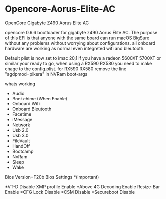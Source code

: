 # Opencore-Aorus-Elite-AC
OpenCore Gigabyte Z490 Aorus Elite AC

opencore 0.6.6 bootloader for gigabyte z490 Aorus Elite AC.
The purpose of this EFI is that anyone with the same board can run macOS BigSure without any problems without worrying about configurations.
all onboard hardware are working as normal even integreted wifi and bleutooth.

Default plist is now set to imac 20,1 
if you have a radeon 5600XT 5700XT or similar your ready to go, when using a RX590 RX580 you need to make chage to the config.plist.
for RX590 RX580 remove the line "agdpmod=pikera" in NVRam boot-args

whats working 
* Audio
* Boot chime (When Enable)
* Onboard Wifi 
* Onboard Bleutooth
* Facetime
* iMessage
* Network
* Usb 2.0
* Usb 3.0
* FileVault
* HandOff
* Bootcamp
* NvRam
* Sleep
* Wake




Bios Version=F20b
Bios Settings *(important)

*VT-D Disable
XMP profile Enable
*Above 4G Decoding Enable
Resize-Bar Enable
*CFG Lock Disable
*CSM Disable
*Secureboot Disable

